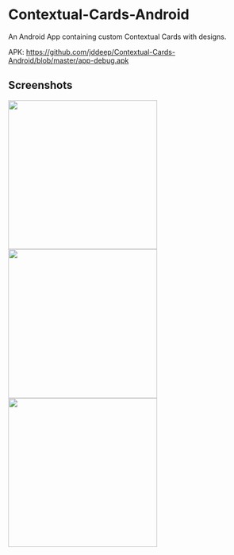 # Contextual-Cards-Android
An Android App containing custom Contextual Cards with designs.

APK: https://github.com/jddeep/Contextual-Cards-Android/blob/master/app-debug.apk

## Screenshots

<img src="https://imgur.com/MogUzSD" width=300 /> <img src="https://imgur.com/Qgunven" width=300 /> <img src="https://imgur.com/UqROKB9" width=300 />


